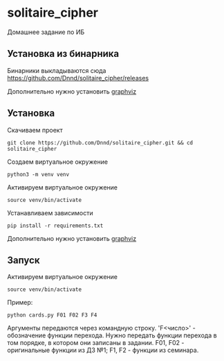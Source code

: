 # solitaire_cipher
Домашнее задание по ИБ

## Установка из бинарника

Бинарники выкладываются сюда https://github.com/Dnnd/solitaire_cipher/releases

Дополнительно нужно установить [graphviz](https://www.graphviz.org/download/)


## Установка

Скачиваем проект

`git clone https://github.com/Dnnd/solitaire_cipher.git && cd solitaire_cipher`

Создаем виртуальное окружение

`python3 -m venv venv`

Активируем виртуальное окружение

`source venv/bin/activate`

Устанавливаем зависимости

`pip install -r requirements.txt`

Дополнительно нужно установить [graphviz](https://www.graphviz.org/download/)

## Запуск

Активируем виртуальное окружение

`source venv/bin/activate`

Пример:

`python cards.py F01 F02 F3 F4`

Аргументы передаются через командную строку. 'F<число>' - обозначение функции перехода. 
Нужно передать функции перехода в том порядке, в котором они записаны в задании. F01, F02 - оригинальные функции из ДЗ №1; F1, F2 - функции из семинара.
